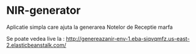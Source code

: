 # NIR-generator
Aplicatie simpla care ajuta la generarea Notelor de Receptie marfa 

Se poate vedea live la : http://genereazanir-env-1.eba-siqvqmfz.us-east-2.elasticbeanstalk.com/
